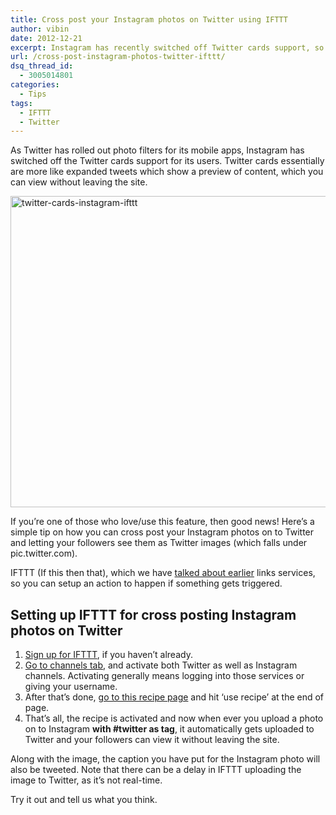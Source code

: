```yaml
---
title: Cross post your Instagram photos on Twitter using IFTTT
author: vibin
date: 2012-12-21
excerpt: Instagram has recently switched off Twitter cards support, so your followers can no longer view your Instagram photos without leaving Twitter. But using a small trick, we can bypass this.
url: /cross-post-instagram-photos-twitter-ifttt/
dsq_thread_id:
  - 3005014801
categories:
  - Tips
tags:
  - IFTTT
  - Twitter
---
```

As Twitter has rolled out photo filters for its mobile apps, Instagram has switched off the Twitter cards support for its users. Twitter cards essentially are more like expanded tweets which show a preview of content, which you can view without leaving the site.

[<img class="aligncenter size-full wp-image-69694" alt="twitter-cards-instagram-ifttt" src="http://cdn.devilsworkshop.org/files/2012/12/IFTTT-1.png" width="987" height="498" />][1]

If you&#8217;re one of those who love/use this feature, then good news! Here&#8217;s a simple tip on how you can cross post your Instagram photos on to Twitter and letting your followers see them as Twitter images (which falls under pic.twitter.com).

IFTTT (If this then that), which we have [talked about earlier][2] links services, so you can setup an action to happen if something gets triggered.

## Setting up IFTTT for cross posting Instagram photos on Twitter

  1. <a href="http://www.ifttt.com/" onclick="_gaq.push(['_trackEvent', 'outbound-article', 'http://www.ifttt.com/', 'Sign up for IFTTT']);" >Sign up for IFTTT</a>, if you haven&#8217;t already.
  2. <a href="https://ifttt.com/channels" onclick="_gaq.push(['_trackEvent', 'outbound-article', 'https://ifttt.com/channels', 'Go to channels tab']);" >Go to channels tab</a>, and activate both Twitter as well as Instagram channels. Activating generally means logging into those services or giving your username.
  3. After that&#8217;s done, <a href="https://ifttt.com/recipes/68915" onclick="_gaq.push(['_trackEvent', 'outbound-article', 'https://ifttt.com/recipes/68915', 'go to this recipe page']);" >go to this recipe page</a> and hit &#8216;use recipe&#8217; at the end of page.
  4. That&#8217;s all, the recipe is activated and now when ever you upload a photo on to Instagram **with #twitter as tag**, it automatically gets uploaded to Twitter and your followers can view it without leaving the site.

Along with the image, the caption you have put for the Instagram photo will also be tweeted. Note that there can be a delay in IFTTT uploading the image to Twitter, as it&#8217;s not real-time.

Try it out and tell us what you think.

 [1]: http://cdn.devilsworkshop.org/files/2012/12/IFTTT-1.png
 [2]: http://devilsworkshop.org/tips/backup-facebook-photos-dropbox/54810/
